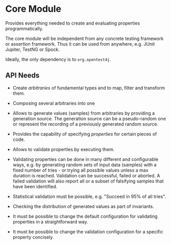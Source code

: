 # Core Module

Provides everything needed to create and evaluating properties programmatically.

The core module will be independent from any concrete testing framework or assertion framework.
Thus it can be used from anywhere, e.g. JUnit Jupiter, TestNG or Spock.

Ideally, the only dependency is to `org.opentest4j`.

## API Needs

- Create _arbitraries_ of fundamental types and to map, filter and transform them.

- Composing several arbitraries into one

- Allows to generate values (samples) from arbitraries by providing a generation source.
  The generation source can be a pseudo-random one or represent the recording of a previously generated random source.

- Provides the capability of specifying _properties_ for certain pieces of code.

- Allows to validate properties by executing them.

- Validating properties can be done in many different and configurable ways,
  e.g. by generating random sets of input data (samples) with a fixed number of tries - or trying all possible values unless a max duration is reached.
  Validation can be successful, failed or aborted.
  A failed validation will also report all or a subset of falsifying samples that have been identified.

- Statistical validation must be possible, e.g. "Succeed in 95% of all tries".

- Checking the distribution of generated values as part of invariants.

- It must be possible to change the default configuration for validating properties in a straightforward way.

- It must be possible to change the validation configuration for a specific property concisely.
